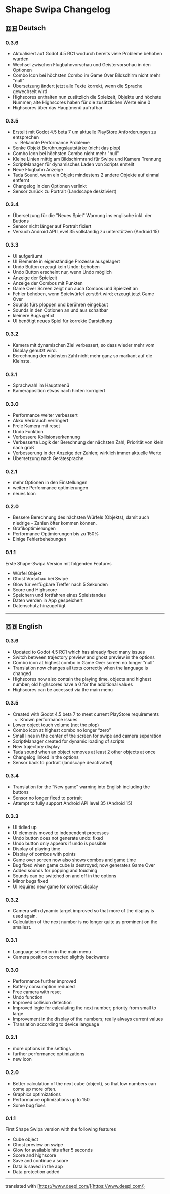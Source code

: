 # Shape Swipa Changelog

## 🇩🇪 Deutsch

### 0.3.6
- Aktualisiert auf Godot 4.5 RC1 wodurch bereits viele Probleme behoben wurden
- Wechsel zwischen Flugbahnvorschau und Geistervorschau in den Optionen
- Combo Icon bei höchsten Combo im Game Over Bildschirm nicht mehr "null"
- Übersetzung ändert jetzt alle Texte korrekt, wenn die Sprache gewechselt wird
- Highscores enthalten nun zusätzlich die Spielzeit, Objekte und höchste Nummer; alte Highscores haben für die zusätzlichen Werte eine 0
- Highscores über das Hauptmenü aufrufbar

### 0.3.5
- Erstellt mit Godot 4.5 beta 7 um aktuelle PlayStore Anforderungen zu entsprechen
  - Bekannte Performance Probleme
- Senke Objekt Berührungslautstärke (nicht das plop)
- Combo Icon bei höchsten Combo nicht mehr "null"
- Kleine Linien mittig am Bildschirmrand für Swipe und Kamera Trennung
- ScriptManager für dynamisches Laden von Scripts erstellt
- Neue Flugbahn Anzeige
- Tada Sound, wenn ein Objekt mindestens 2 andere Objekte auf einmal entfernt
- Changelog in den Optionen verlinkt
- Sensor zurück zu Portrait (Landscape desktiviert)

### 0.3.4
- Übersetzung für die "Neues Spiel" Warnung ins englische inkl. der Buttons
- Sensor nicht länger auf Portrait fixiert
- Versuch Android API Level 35 vollständig zu unterstützen (Android 15)

### 0.3.3
- UI aufgeräumt
- UI Elemente in eigenständige Prozesse ausgelagert
- Undo Button erzeugt kein Undo: behoben
- Undo Button erscheint nur, wenn Undo möglich
- Anzeige der Spielzeit
- Anzeige der Combos mit Punkten
- Game Over Screen zeigt nun auch Combos und Spielzeit an
- Fehler behoben, wenn Spielwürfel zerstört wird; erzeugt jetzt Game Over
- Sounds fürs ploppen und berühren eingebaut
- Sounds in den Optionen an und aus schaltbar
- kleinere Bugs gefixt
- UI benötigt neues Spiel für korrekte Darstellung

### 0.3.2
- Kamera mit dynamischen Ziel verbessert, so dass wieder mehr vom Display genutzt wird.
- Berechnung der nächsten Zahl nicht mehr ganz so markant auf die Kleinste.

### 0.3.1
- Sprachwahl im Hauptmenü
- Kameraposition etwas nach hinten korrigiert

### 0.3.0
- Performance weiter verbessert 
- Akku Verbrauch verringert 
- Freie Kamera mit reset
- Undo Funktion
- Verbessere Kollisionserkennung
- Verbesserte Logik der Berechnung der nächsten Zahl; Priorität von klein nach groß
- Verbesserung in der Anzeige der Zahlen; wirklich immer aktuelle Werte
- Übersetzung nach Gerätesprache

### 0.2.1
- mehr Optionen in den Einstellungen
- weitere Performance optimierungen
- neues Icon

### 0.2.0
- Bessere Berechnung des nächsten Würfels (Objekts), damit auch niedrige - Zahlen öfter kommen können.
- Grafikoptimierungen
- Performance Optimierungen bis zu 150%
- Einige Fehlerbehebungen

### 0.1.1
Erste Shape-Swipa Version mit folgenden Features
- Würfel Objekt
- Ghost Vorschau bei Swipe
- Glow für verfügbare Treffer nach 5 Sekunden
- Score und Highscore
- Speichern und fortfahren eines Spielstandes
- Daten werden in App gespeichert
- Datenschutz hinzugefügt

---

## 🇬🇧 English

### 0.3.6
- Updated to Godot 4.5 RC1 which has already fixed many issues
- Switch between trajectory preview and ghost preview in the options
- Combo icon at highest combo in Game Over screen no longer “null”
- Translation now changes all texts correctly when the language is changed
- Highscores now also contain the playing time, objects and highest number; old highscores have a 0 for the additional values
- Highscores can be accessed via the main menu

### 0.3.5
- Created with Godot 4.5 beta 7 to meet current PlayStore requirements
  - Known performance issues
- Lower object touch volume (not the plop)
- Combo icon at highest combo no longer “zero”
- Small lines in the center of the screen for swipe and camera separation
- ScriptManager created for dynamic loading of scripts
- New trajectory display
- Tada sound when an object removes at least 2 other objects at once
- Changelog linked in the options
- Sensor back to portrait (landscape deactivated)

### 0.3.4
- Translation for the “New game” warning into English including the buttons
- Sensor no longer fixed to portrait
- Attempt to fully support Android API level 35 (Android 15)

### 0.3.3
- UI tidied up
- UI elements moved to independent processes
- Undo button does not generate undo: fixed
- Undo button only appears if undo is possible
- Display of playing time
- Display of combos with points
- Game over screen now also shows combos and game time
- Bug fixed when game cube is destroyed; now generates Game Over
- Added sounds for popping and touching
- Sounds can be switched on and off in the options
- Minor bugs fixed
- UI requires new game for correct display

### 0.3.2
- Camera with dynamic target improved so that more of the display is used again.
- Calculation of the next number is no longer quite as prominent on the smallest.

### 0.3.1
- Language selection in the main menu
- Camera position corrected slightly backwards

### 0.3.0
- Performance further improved
- Battery consumption reduced
- Free camera with reset
- Undo function
- Improved collision detection
- Improved logic for calculating the next number; priority from small to large
- Improvement in the display of the numbers; really always current values
- Translation according to device language

### 0.2.1
- more options in the settings
- further performance optimizations
- new icon

### 0.2.0
- Better calculation of the next cube (object), so that low numbers can come up more often.
- Graphics optimizations
- Performance optimizations up to 150
- Some bug fixes

### 0.1.1
First Shape Swipa version with the following features
- Cube object
- Ghost preview on swipe
- Glow for available hits after 5 seconds
- Score and highscore
- Save and continue a score
- Data is saved in the app
- Data protection added

---

translated with [https://www.deepl.com/](https://www.deepl.com/)
